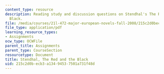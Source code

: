 ```yaml
---
content_type: resource
description: Reading study and discussion questions on Stendhal's The Red and the
  Black.
file: /media/courses/21l-472-major-european-novels-fall-2008/215c2d0becb3a13494537501a731f48d_stendhal.pdf
file_type: application/pdf
learning_resource_types:
- Assignments
ocw_type: OCWFile
parent_title: Assignments
parent_type: CourseSection
resourcetype: Document
title: Stendhal, The Red and the Black
uid: 215c2d0b-ecb3-a134-9453-7501a731f48d
---
```

